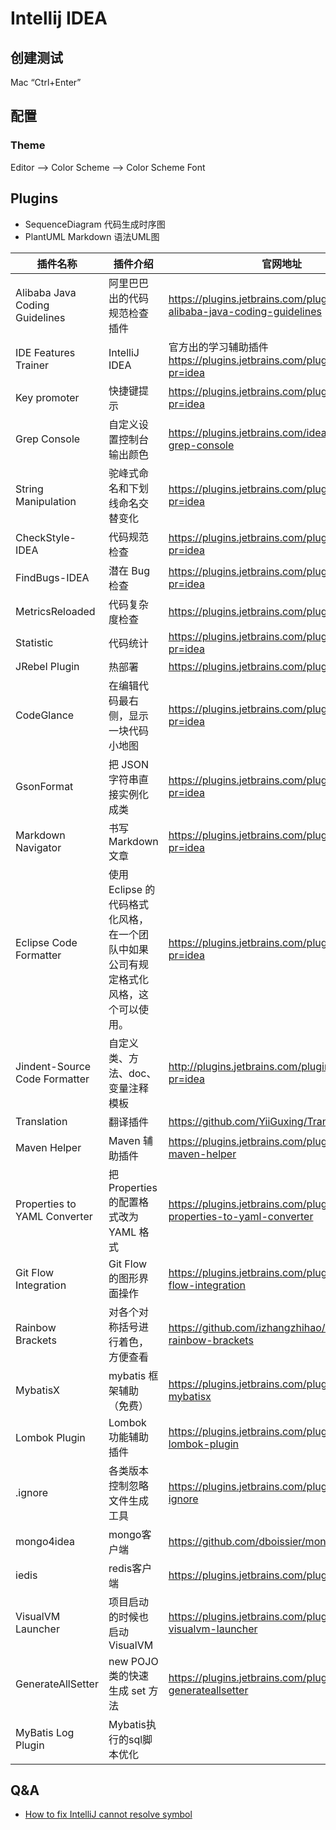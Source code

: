 # Intellij IDEA

## 创建测试

Mac “Ctrl+Enter”

## 配置

### Theme
Editor –> Color Scheme –> Color Scheme Font

## Plugins

* SequenceDiagram 代码生成时序图
* PlantUML Markdown 语法UML图

<table data-source-line="2">
<thead>
<tr><th>插件名称</th><th>插件介绍</th><th>官网地址</th></tr>
</thead>
<tbody>
<tr>
<td>Alibaba Java Coding Guidelines</td>
<td>阿里巴巴出的代码规范检查插件</td>
<td><a href="https://plugins.jetbrains.com/plugin/10046-alibaba-java-coding-guidelines" target="_blank">https://plugins.jetbrains.com/plugin/10046-alibaba-java-coding-guidelines</a></td>
</tr>
<tr>
<td>IDE Features Trainer</td>
<td>IntelliJ IDEA</td>
<td>官方出的学习辅助插件 <a href="https://plugins.jetbrains.com/plugin/8554?pr=idea" target="_blank">https://plugins.jetbrains.com/plugin/8554?pr=idea</a></td>
</tr>
<tr>
<td>Key promoter</td>
<td>快捷键提示</td>
<td><a href="https://plugins.jetbrains.com/plugin/4455?pr=idea" target="_blank">https://plugins.jetbrains.com/plugin/4455?pr=idea</a></td>
</tr>
<tr>
<td>Grep Console</td>
<td>自定义设置控制台输出颜色</td>
<td><a href="https://plugins.jetbrains.com/idea/plugin/7125-grep-console" target="_blank">https://plugins.jetbrains.com/idea/plugin/7125-grep-console</a></td>
</tr>
<tr>
<td>String Manipulation</td>
<td>驼峰式命名和下划线命名交替变化</td>
<td><a href="https://plugins.jetbrains.com/plugin/2162?pr=idea" target="_blank">https://plugins.jetbrains.com/plugin/2162?pr=idea</a></td>
</tr>
<tr>
<td>CheckStyle-IDEA</td>
<td>代码规范检查</td>
<td><a href="https://plugins.jetbrains.com/plugin/1065?pr=idea" target="_blank">https://plugins.jetbrains.com/plugin/1065?pr=idea</a></td>
</tr>
<tr>
<td>FindBugs-IDEA</td>
<td>潜在 Bug 检查</td>
<td><a href="https://plugins.jetbrains.com/plugin/3847?pr=idea" target="_blank">https://plugins.jetbrains.com/plugin/3847?pr=idea</a></td>
</tr>
<tr>
<td>MetricsReloaded</td>
<td>代码复杂度检查</td>
<td><a href="https://plugins.jetbrains.com/plugin/93?pr=idea" target="_blank">https://plugins.jetbrains.com/plugin/93?pr=idea</a></td>
</tr>
<tr>
<td>Statistic</td>
<td>代码统计</td>
<td><a href="https://plugins.jetbrains.com/plugin/4509?pr=idea" target="_blank">https://plugins.jetbrains.com/plugin/4509?pr=idea</a></td>
</tr>
<tr>
<td>JRebel Plugin</td>
<td>热部署</td>
<td><a href="https://plugins.jetbrains.com/plugin/?id=4441" target="_blank">https://plugins.jetbrains.com/plugin/?id=4441</a></td>
</tr>
<tr>
<td>CodeGlance</td>
<td>在编辑代码最右侧，显示一块代码小地图</td>
<td><a href="https://plugins.jetbrains.com/plugin/7275?pr=idea" target="_blank">https://plugins.jetbrains.com/plugin/7275?pr=idea</a></td>
</tr>
<tr>
<td>GsonFormat</td>
<td>把 JSON 字符串直接实例化成类</td>
<td><a href="https://plugins.jetbrains.com/plugin/7654?pr=idea" target="_blank">https://plugins.jetbrains.com/plugin/7654?pr=idea</a></td>
</tr>
<tr>
<td>Markdown Navigator</td>
<td>书写 Markdown 文章</td>
<td><a href="https://plugins.jetbrains.com/plugin/7896?pr=idea" target="_blank">https://plugins.jetbrains.com/plugin/7896?pr=idea</a></td>
</tr>
<tr>
<td>Eclipse Code Formatter</td>
<td>使用 Eclipse 的代码格式化风格，在一个团队中如果公司有规定格式化风格，这个可以使用。</td>
<td><a href="https://plugins.jetbrains.com/plugin/6546?pr=idea" target="_blank">https://plugins.jetbrains.com/plugin/6546?pr=idea</a></td>
</tr>
<tr>
<td>Jindent-Source Code Formatter</td>
<td>自定义类、方法、doc、变量注释模板</td>
<td><a href="http://plugins.jetbrains.com/plugin/2170?pr=idea" target="_blank">http://plugins.jetbrains.com/plugin/2170?pr=idea</a></td>
</tr>
<tr>
<td>Translation</td>
<td>翻译插件</td>
<td><a href="https://github.com/YiiGuxing/TranslationPlugin" target="_blank">https://github.com/YiiGuxing/TranslationPlugin</a></td>
</tr>
<tr>
<td>Maven Helper</td>
<td>Maven 辅助插件</td>
<td><a href="https://plugins.jetbrains.com/plugin/7179-maven-helper" target="_blank">https://plugins.jetbrains.com/plugin/7179-maven-helper</a></td>
</tr>
<tr>
<td>Properties to YAML Converter</td>
<td>把 Properties 的配置格式改为 YAML 格式</td>
<td><a href="https://plugins.jetbrains.com/plugin/8000-properties-to-yaml-converter" target="_blank">https://plugins.jetbrains.com/plugin/8000-properties-to-yaml-converter</a></td>
</tr>
<tr>
<td>Git Flow Integration</td>
<td>Git Flow 的图形界面操作</td>
<td><a href="https://plugins.jetbrains.com/plugin/7315-git-flow-integration" target="_blank">https://plugins.jetbrains.com/plugin/7315-git-flow-integration</a></td>
</tr>
<tr>
<td>Rainbow Brackets</td>
<td>对各个对称括号进行着色，方便查看</td>
<td><a href="https://github.com/izhangzhihao/intellij-rainbow-brackets" target="_blank">https://github.com/izhangzhihao/intellij-rainbow-brackets</a></td>
</tr>
<tr>
<td>MybatisX</td>
<td>mybatis 框架辅助（免费）</td>
<td><a href="https://plugins.jetbrains.com/plugin/10119-mybatisx" target="_blank">https://plugins.jetbrains.com/plugin/10119-mybatisx</a></td>
</tr>
<tr>
<td>Lombok Plugin</td>
<td>Lombok 功能辅助插件</td>
<td><a href="https://plugins.jetbrains.com/plugin/6317-lombok-plugin" target="_blank">https://plugins.jetbrains.com/plugin/6317-lombok-plugin</a></td>
</tr>
<tr>
<td>.ignore</td>
<td>各类版本控制忽略文件生成工具</td>
<td><a href="https://plugins.jetbrains.com/plugin/7495--ignore" target="_blank">https://plugins.jetbrains.com/plugin/7495--ignore</a></td>
</tr>
<tr>
<td>mongo4idea</td>
<td>mongo客户端</td>
<td><a href="https://github.com/dboissier/mongo4idea" target="_blank">https://github.com/dboissier/mongo4idea</a></td>
</tr>
<tr>
<td>iedis</td>
<td>redis客户端</td>
<td><a href="https://plugins.jetbrains.com/plugin/9228-iedis" target="_blank">https://plugins.jetbrains.com/plugin/9228-iedis</a></td>
</tr>
<tr>
<td>VisualVM Launcher</td>
<td>项目启动的时候也启动 VisualVM</td>
<td><a href="https://plugins.jetbrains.com/plugin/7115-visualvm-launcher" target="_blank">https://plugins.jetbrains.com/plugin/7115-visualvm-launcher</a></td>
</tr>
<tr>
<td>GenerateAllSetter</td>
<td>new POJO类的快速生成 set 方法</td>
<td><a href="https://plugins.jetbrains.com/plugin/9360-generateallsetter" target="_blank">https://plugins.jetbrains.com/plugin/9360-generateallsetter</a></td>
</tr>
<tr>
<td>MyBatis Log Plugin</td>
<td>Mybatis执行的sql脚本优化</td>
<td>&nbsp;</td>
</tr>
</tbody>
</table>

## Q&A

* [How to fix IntelliJ cannot resolve symbol](http://sbytestream.pythonanywhere.com/blog/How-to-fix-IntelliJ-cannot-resolve-symbol)

